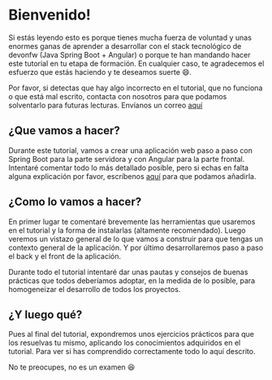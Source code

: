 # Bienvenido!

Si estás leyendo esto es porque tienes mucha fuerza de voluntad y unas enormes ganas de aprender a desarrollar con el stack tecnológico de devonfw (Java Spring Boot + Angular) o porque te han mandando hacer este tutorial en tu etapa de formación.
En cualquier caso, te agradecemos el esfuerzo que estás haciendo y te deseamos suerte :smile:.

Por favor, si detectas que hay algo incorrecto en el tutorial, que no funciona o que está mal escrito, contacta con nosotros para que podamos solventarlo para futuras lecturas. Envíanos un correo [aquí](mailto:eb2a2bc0.capgemini.onmicrosoft.com@emea.teams.ms)


## ¿Que vamos a hacer?

Durante este tutorial, vamos a crear una aplicación web paso a paso con Spring Boot para la parte servidora y con Angular para la parte frontal. Intentaré comentar todo lo más detallado posible, pero si echas en falta alguna explicación por favor, escríbenos [aquí](mailto:eb2a2bc0.capgemini.onmicrosoft.com@emea.teams.ms) para que podamos añadirla.


## ¿Como lo vamos a hacer?

En primer lugar te comentaré brevemente las herramientas que usaremos en el tutorial y la forma de instalarlas (altamente recomendado).
Luego veremos un vistazo general de lo que vamos a construir para que tengas un contexto general de la aplicación.
Y por último desarrollaremos paso a paso el back y el front de la aplicación.

Durante todo el tutorial intentaré dar unas pautas y consejos de buenas prácticas que todos deberíamos adoptar, en la medida de lo posible, para homogeneizar el desarrollo de todos los proyectos.


## ¿Y luego qué?

Pues al final del tutorial, expondremos unos ejercicios prácticos para que los resuelvas tu mismo, aplicando los conocimientos adquiridos en el tutorial. Para ver si has comprendido correctamente todo lo aquí descrito.

No te preocupes, no es un examen :laughing:
